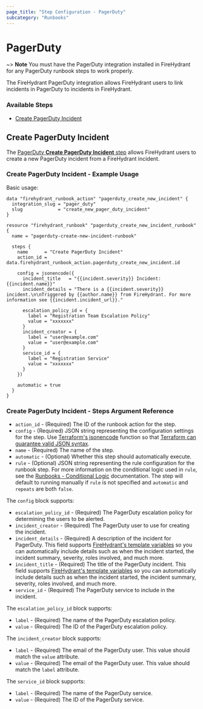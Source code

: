 ```yaml
---
page_title: "Step Configuration - PagerDuty"
subcategory: "Runbooks"
---
```


# PagerDuty

~> **Note** You must have the PagerDuty integration installed in FireHydrant
for any PagerDuty runbook steps to work properly.

The FireHydrant PagerDuty integration allows FireHydrant users to link incidents
in PagerDuty to incidents in FireHydrant.

### Available Steps

* [Create PagerDuty Incident](#create-pagerduty-incident)

## Create PagerDuty Incident

The [PagerDuty **Create PagerDuty Incident** step](https://support.firehydrant.com/hc/en-us/articles/360057722212-Starting-a-PagerDuty-Incident)
allows FireHydrant users to create a new PagerDuty incident from a FireHydrant incident.

### Create PagerDuty Incident - Example Usage

Basic usage:
```hcl
data "firehydrant_runbook_action" "pagerduty_create_new_incident" {
  integration_slug = "pager_duty"
  slug             = "create_new_pager_duty_incident"
}

resource "firehydrant_runbook" "pagerduty_create_new_incident_runbook" {
  name = "pagerduty-create-new-incident-runbook"

  steps {
    name      = "Create PagerDuty Incident"
    action_id = data.firehydrant_runbook_action.pagerduty_create_new_incident.id

    config = jsonencode({
      incident_title   = "{{incident.severity}} Incident: {{incident.name}}"
      incident_details = "There is a {{incident.severity}} incident.\n\nTriggered by {{author.name}} from FireHydrant. For more information see {{incident.incident_url}}."

      escalation_policy_id = {
        label = "Registration Team Escalation Policy"
        value = "xxxxxxx"
      }
      incident_creator = {
        label = "user@example.com"
        value = "user@example.com"
      }
      service_id = {
        label = "Registration Service"
        value = "xxxxxxx"
      }
    })

    automatic = true
  }
}
```

### Create PagerDuty Incident - Steps Argument Reference

* `action_id` - (Required) The ID of the runbook action for the step.
* `config` - (Required) JSON string representing the configuration settings for the step.
  Use [Terraform's jsonencode](https://www.terraform.io/language/functions/jsonencode)
  function so that [Terraform can guarantee valid JSON syntax](https://www.terraform.io/language/expressions/strings#generating-json-or-yaml).
* `name` - (Required) The name of the step.
* `automatic` - (Optional) Whether this step should automatically execute.
* `rule` - (Optional) JSON string representing the rule configuration for the runbook step.
  For more information on the conditional logic used in `rule`, see the
  [Runbooks - Conditional Logic](./runbooks_conditional_logic.md) documentation.
  The step will default to running manually if `rule` is not specified and `automatic` and `repeats` are both `false`.

The `config` block supports:

* `escalation_policy_id` - (Required) The PagerDuty escalation policy for determining the users to be alerted.
* `incident_creator` - (Required) The PagerDuty user to use for creating the incident.
* `incident_details` - (Required) A description of the incident for PagerDuty.
  This field supports [FireHydrant's template variables](https://support.firehydrant.com/hc/en-us/articles/4409136426004-Using-template-variables-in-Runbooks)
  so you can automatically include details such as when the incident started, the incident summary, severity, roles involved, and much more.
* `incident_title` - (Required) The title of the PagerDuty incident.
  This field supports [FireHydrant's template variables](https://support.firehydrant.com/hc/en-us/articles/4409136426004-Using-template-variables-in-Runbooks)
  so you can automatically include details such as when the incident started, the incident summary, severity, roles involved, and much more.
* `service_id` - (Required) The PagerDuty service to include in the incident.

The `escalation_policy_id` block supports:

* `label` - (Required) The name of the PagerDuty escalation policy.
* `value` - (Required) The ID of the PagerDuty escalation policy.

The `incident_creator` block supports:

* `label` - (Required) The email of the PagerDuty user.
  This value should match the `value` attribute.
* `value` - (Required) The email of the PagerDuty user.
  This value should match the `label` attribute.

The `service_id` block supports:

* `label` - (Required) The name of the PagerDuty service.
* `value` - (Required) The ID of the PagerDuty service.